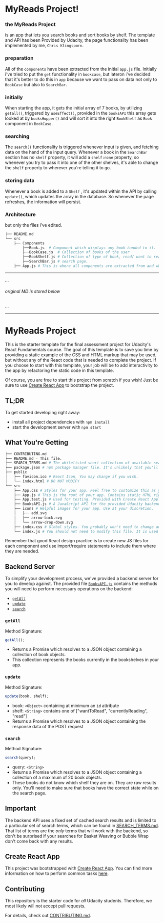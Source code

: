 # MyReads Project!

### the MyReads Project

is an app that lets you search books and sort books by shelf. The template and API has been Provided by Udacity, the page functionality has been implemented by me, `Chris Klingsporn`.

### preparation

All of the `components` have been extracted from the initial `app.js` file. Initially i've tried to put the `get` functionality in `bookcase`, but lateron i've decided that it's better to do this in `app` because we want to pass on data not only to `BookCase` but also to `SearchBar`.

### initially

When starting the app, it gets the initial array of 7 books, by utilizing `getall()`, triggered by `useEffect()`, provided in the `booksAPI`
this array gets looked at by `booksHopper()` and will sort it into the right `BookShelf` as `Book` component in `BookCase`.

### searching

The `search()` functionality is triggered whenever input is given, and fetching data on the hand of the input query.
Whenever a book in the `SearchBar` section has no `shelf` property, it will add a `shelf:none` property, so whenever you try to pass it into one of the other shelves, it's able to change the `shelf` property to wherever you're telling it to go.

### storing data

Whenever a book is added to a `Shelf` , it's updated within the API by calling `update()`, which updates the array in the database. So whenever the page refreshes, the information will persist.

### Architecture

but only the files i've edited.

```bash
├── README.md
└── src
    ├── Components
        ├──Book.js  # Component which displays any book handed to it.
        ├──BookCase.js  # Collection of books of the user
        ├──BookShelf.js # Collection of type of book, read/ want to read/ currently reading.
        ├──SearchBar.js # search page.
    ├── App.js # This is where all components are extracted from and where all functionality is provided where it's accessed app-wide.

```

---

...

###### original MD is stored below

...

---

# MyReads Project

This is the starter template for the final assessment project for Udacity's React Fundamentals course. The goal of this template is to save you time by providing a static example of the CSS and HTML markup that may be used, but without any of the React code that is needed to complete the project. If you choose to start with this template, your job will be to add interactivity to the app by refactoring the static code in this template.

Of course, you are free to start this project from scratch if you wish! Just be sure to use [Create React App](https://reactjs.org/docs/create-a-new-react-app.html) to bootstrap the project.

## TL;DR

To get started developing right away:

- install all project dependencies with `npm install`
- start the development server with `npm start`

## What You're Getting

```bash
├── CONTRIBUTING.md
├── README.md - This file.
├── SEARCH_TERMS.md # The whitelisted short collection of available search terms for you to use with your app.
├── package.json # npm package manager file. It's unlikely that you'll need to modify this.
├── public
│   ├── favicon.ico # React Icon, You may change if you wish.
│   └── index.html # DO NOT MODIFY
└── src
    ├── App.css # Styles for your app. Feel free to customize this as you desire.
    ├── App.js # This is the root of your app. Contains static HTML right now.
    ├── App.test.js # Used for testing. Provided with Create React App. Testing is encouraged, but not required.
    ├── BooksAPI.js # A JavaScript API for the provided Udacity backend. Instructions for the methods are below.
    ├── icons # Helpful images for your app. Use at your discretion.
    │   ├── add.svg
    │   ├── arrow-back.svg
    │   └── arrow-drop-down.svg
    ├── index.css # Global styles. You probably won't need to change anything here.
    └── index.js # You should not need to modify this file. It is used for DOM rendering only.
```

Remember that good React design practice is to create new JS files for each component and use import/require statements to include them where they are needed.

## Backend Server

To simplify your development process, we've provided a backend server for you to develop against. The provided file [`BooksAPI.js`](src/BooksAPI.js) contains the methods you will need to perform necessary operations on the backend:

- [`getAll`](#getall)
- [`update`](#update)
- [`search`](#search)

### `getAll`

Method Signature:

```js
getAll();
```

- Returns a Promise which resolves to a JSON object containing a collection of book objects.
- This collection represents the books currently in the bookshelves in your app.

### `update`

Method Signature:

```js
update(book, shelf);
```

- book: `<Object>` containing at minimum an `id` attribute
- shelf: `<String>` contains one of ["wantToRead", "currentlyReading", "read"]
- Returns a Promise which resolves to a JSON object containing the response data of the POST request

### `search`

Method Signature:

```js
search(query);
```

- query: `<String>`
- Returns a Promise which resolves to a JSON object containing a collection of a maximum of 20 book objects.
- These books do not know which shelf they are on. They are raw results only. You'll need to make sure that books have the correct state while on the search page.

## Important

The backend API uses a fixed set of cached search results and is limited to a particular set of search terms, which can be found in [SEARCH_TERMS.md](SEARCH_TERMS.md). That list of terms are the _only_ terms that will work with the backend, so don't be surprised if your searches for Basket Weaving or Bubble Wrap don't come back with any results.

## Create React App

This project was bootstrapped with [Create React App](https://github.com/facebook/create-react-app). You can find more information on how to perform common tasks [here](https://github.com/facebook/create-react-app/blob/main/packages/cra-template/template/README.md).

## Contributing

This repository is the starter code for _all_ Udacity students. Therefore, we most likely will not accept pull requests.

For details, check out [CONTRIBUTING.md](CONTRIBUTING.md).
